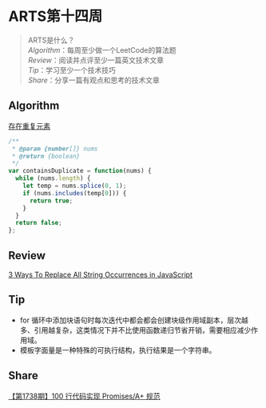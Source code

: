 # ARTS第十四周

> ARTS是什么？  
  *Algorithm*：每周至少做一个LeetCode的算法题  
  *Review*：阅读并点评至少一篇英文技术文章  
  *Tip*：学习至少一个技术技巧  
  *Share*：分享一篇有观点和思考的技术文章  

## Algorithm

[存在重复元素](https://leetcode-cn.com/problems/contains-duplicate/)

```js
/**
 * @param {number[]} nums
 * @return {boolean}
 */
var containsDuplicate = function(nums) {
  while (nums.length) {
    let temp = nums.splice(0, 1);
    if (nums.includes(temp[0])) {
      return true;
    }
  }
  return false;
};
```

## Review

[3 Ways To Replace All String Occurrences in JavaScript](https://dmitripavlutin.com/replace-all-string-occurrences-javascript/)

## Tip

- for 循环中添加块语句时每次迭代中都会都会创建块级作用域副本，层次越多、引用越复杂，这类情况下并不比使用函数递归节省开销，需要相应减少作用域。
- 模板字面量是一种特殊的可执行结构，执行结果是一个字符串。

## Share

[【第1738期】100 行代码实现 Promises/A+ 规范](https://mp.weixin.qq.com/s/Yrwe2x6HukfqJZM6HkmRcw)
